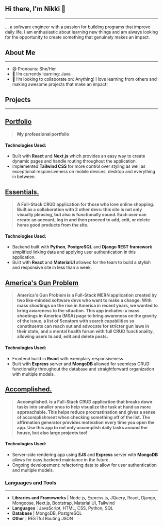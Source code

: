 ## Hi there, I'm Nikki  👋
---
#### 
... a software engineer with a passion for building programs that improve daily life. I am enthusiastic about learning new things and am always looking for the opportunity to create something that genuinely makes an impact.

## About Me
---
* 😄 Pronouns: She/Her
* 🌱 I’m currently learning: Java
* 👯 I’m looking to collaborate on: Anything! I love learning from others and making awesome projects that make an impact!

## Projects 
---
## [Portfolio](https://nikkicalamia.herokuapp.com/)
> #### My professional portfolio

#### Technologies Used:
* Built with **React** and **Next.js** which provides an easy way to create dynamic pages and handle routing throughout the application.  
* Implemented **Tailwind CSS** for more control over styling as well as exceptional responsiveness on mobile devices, desktop and everything in between.


## [Essentials.](https://homegoods-store.herokuapp.com/)
> #### A Full-Stack CRUD application for those who love online shopping. Built as a collaboration with 2 other devs: this site is not only visually pleasing, but also is functionally sound. Each user can create an account, log in and then proceed to add, edit, or delete home good products from the site.

#### Technologies Used:
* Backend built with **Python**, **PostgreSQL** and **Django REST framework** simplified linking data and applying user authentication in this application.
* Built with **React** and **MaterialUI** allowed for the team to build a stylish and responsive site in less than a week. 


## [America's Gun Problem](https://americas-gun-problem.herokuapp.com/)
> #### America's Gun Problem is a Full-Stack MERN application created by two like-minded software devs who want to make a change. With mass shootings on the rise in America in recent years, we wanted to bring awareness to the situation. This app includes: a mass shootings in America (MSA) page to bring awareness on the gravity of the issue, a list of Senators with search capabilities so constituents can reach out and advocate for stricter gun laws in their state, and a mental health forum with full CRUD functionality, allowing users to add, edit and delete posts.
#### Technologies Used: 
* Frontend build in **React** with exemplary responsiveness.
* Built with **Express** server and **MongoDB** allowed for seemless CRUD functionality throughout the database and straightforward organization with multiple models. 


## [Accomplished.](https://accomplished-to-do-app.herokuapp.com/to-do)
> #### Accomplished. is a Full-Stack CRUD application that breaks down tasks into smaller ones to help visualize the task at hand as more approachable. This helps reduce procrastination and gives a sense of accomplishment when checking something off of the list. The affirmation generator provides motivation every time you open the app. Use this app to not only accomplish daily tasks around the house, but also large projects too!
#### Technologies Used:
* Server-side rendering app using **EJS** and **Express** server with **MongoDB** allows for easy backend maintance in the future. 
* Ongoing developement: refactoring data to allow for user authentication and multiple models. 



### Languages and Tools 
---
- **Libraries and Frameworks** | Node.js, Express.js, JQuery, React, Django, Mongoose, Next.js, Bootstrap, Material UI, Tailwind
- **Languages** | JavaScript, HTML, CSS, Python, SQL
- **Database** | MongoDB, PostgreSQL
- **Other** | RESTful Routing JSON



<!--
**Ncalamia/Ncalamia** is a ✨ _special_ ✨ repository because its `README.md` (this file) appears on your GitHub profile.


